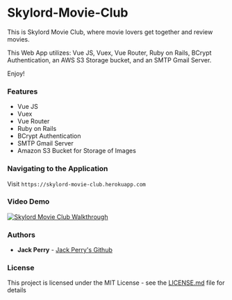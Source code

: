 # Skylord-Movie-Club
 
This is Skylord Movie Club, where movie lovers get together and review movies.

This Web App utilizes: Vue JS, Vuex, Vue Router, Ruby on Rails, BCrypt Authentication, an AWS S3 Storage bucket, and an SMTP Gmail Server. 

Enjoy!


### Features
- Vue JS
- Vuex
- Vue Router
- Ruby on Rails
- BCrypt Authentication
- SMTP Gmail Server
- Amazon S3 Bucket for Storage of Images

### Navigating to the Application

Visit `https://skylord-movie-club.herokuapp.com`

### Video Demo

[![Skylord Movie Club Walkthrough](https://img.youtube.com/vi/KN1aw6KgI60/0.jpg)](https://www.youtube.com/watch?v=KN1aw6KgI60)

### Authors

* **Jack Perry**  - [Jack Perry's Github](https://github.com/japerry911)

### License

This project is licensed under the MIT License - see the [LICENSE.md](LICENSE.md) file for details

